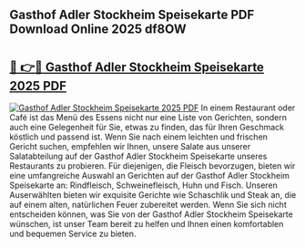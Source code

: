 ## Gasthof Adler Stockheim Speisekarte PDF Download Online 2025 df8OW

# <h2><a href="http://gcegtb.nevu.top/?p=Gasthof+Adler+Stockheim+Speisekarte">🔗 👉🔴 Gasthof Adler Stockheim Speisekarte 2025 PDF</a></h2>

[![Gasthof Adler Stockheim Speisekarte 2025 PDF](https://i.imgur.com/dBaPXMq.png)](http://gcegtb.nevu.top/?p=Gasthof+Adler+Stockheim+Speisekarte)
In einem Restaurant oder Café ist das Menü des Essens nicht nur eine Liste von Gerichten, sondern auch eine Gelegenheit für Sie, etwas zu finden, das für Ihren Geschmack köstlich und passend ist. Wenn Sie nach einem leichten und frischen Gericht suchen, empfehlen wir Ihnen, unsere Salate aus unserer Salatabteilung auf der Gasthof Adler Stockheim Speisekarte unseres Restaurants zu probieren. Für diejenigen, die Fleisch bevorzugen, bieten wir eine umfangreiche Auswahl an Gerichten auf der Gasthof Adler Stockheim Speisekarte an: Rindfleisch, Schweinefleisch, Huhn und Fisch. Unseren Auserwählten bieten wir exquisite Gerichte wie Schaschlik und Steak an, die auf einem alten, natürlichen Feuer zubereitet werden. Wenn Sie sich nicht entscheiden können, was Sie von der Gasthof Adler Stockheim Speisekarte wünschen, ist unser Team bereit zu helfen und Ihnen einen komfortablen und bequemen Service zu bieten.
